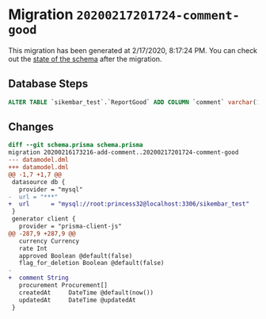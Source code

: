 # Migration `20200217201724-comment-good`

This migration has been generated at 2/17/2020, 8:17:24 PM.
You can check out the [state of the schema](./schema.prisma) after the migration.

## Database Steps

```sql
ALTER TABLE `sikembar_test`.`ReportGood` ADD COLUMN `comment` varchar(191) NOT NULL DEFAULT '' ;
```

## Changes

```diff
diff --git schema.prisma schema.prisma
migration 20200216173216-add-comment..20200217201724-comment-good
--- datamodel.dml
+++ datamodel.dml
@@ -1,7 +1,7 @@
 datasource db {
   provider = "mysql"
-  url = "***"
+  url      = "mysql://root:princess32@localhost:3306/sikembar_test"
 }
 generator client {
   provider = "prisma-client-js"
@@ -287,9 +287,9 @@
   currency Currency
   rate Int
   approved Boolean @default(false)
   flag_for_deletion Boolean @default(false)
-
+  comment String
   procurement Procurement[]
   createdAt     DateTime @default(now())
   updatedAt     DateTime @updatedAt
 }
```


